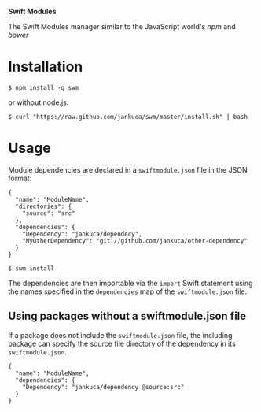 
**Swift Modules**

The Swift Modules manager similar to the JavaScript world's *npm* and *bower*

# Installation

```
$ npm install -g swm
```

or without node.js:

```
$ curl "https://raw.github.com/jankuca/swm/master/install.sh" | bash
```

# Usage

Module dependencies are declared in a `swiftmodule.json` file in the JSON format:

```
{
  "name": "ModuleName",
  "directories": {
    "source": "src"
  },
  "dependencies": {
    "Dependency": "jankuca/dependecy",
    "MyOtherDependency": "git://github.com/jankuca/other-dependency"
  }
}
```

```
$ swm install
```

The dependencies are then importable via the `import` Swift statement using the names specified in the `dependencies` map of the `swiftmodule.json` file.

## Using packages without a swiftmodule.json file

If a package does not include the `swiftmodule.json` file, the including package can specify the source file directory of the dependency in its `swiftmodule.json`.

```
{
  "name": "ModuleName",
  "dependencies": {
    "Dependency": "jankuca/dependency @source:src"
  }
}
```
